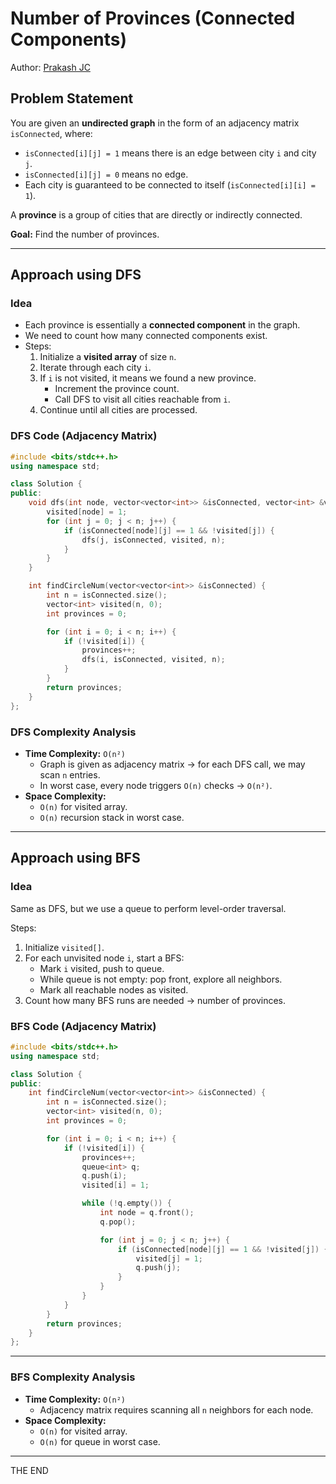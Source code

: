 # Number of Provinces (Connected Components)

Author: [Prakash JC](https://prakash079513.github.io/)

## Problem Statement

You are given an **undirected graph** in the form of an adjacency matrix `isConnected`, where:

- `isConnected[i][j] = 1` means there is an edge between city `i` and city `j`.
- `isConnected[i][j] = 0` means no edge.
- Each city is guaranteed to be connected to itself (`isConnected[i][i] = 1`).

A **province** is a group of cities that are directly or indirectly connected.

**Goal:** Find the number of provinces.

---

## Approach using DFS

### Idea

- Each province is essentially a **connected component** in the graph.
- We need to count how many connected components exist.
- Steps:
  1. Initialize a **visited array** of size `n`.
  2. Iterate through each city `i`.
  3. If `i` is not visited, it means we found a new province.
     - Increment the province count.
     - Call DFS to visit all cities reachable from `i`.
  4. Continue until all cities are processed.

### DFS Code (Adjacency Matrix)

```cpp
#include <bits/stdc++.h>
using namespace std;

class Solution {
public:
    void dfs(int node, vector<vector<int>> &isConnected, vector<int> &visited, int n) {
        visited[node] = 1;
        for (int j = 0; j < n; j++) {
            if (isConnected[node][j] == 1 && !visited[j]) {
                dfs(j, isConnected, visited, n);
            }
        }
    }

    int findCircleNum(vector<vector<int>> &isConnected) {
        int n = isConnected.size();
        vector<int> visited(n, 0);
        int provinces = 0;

        for (int i = 0; i < n; i++) {
            if (!visited[i]) {
                provinces++;
                dfs(i, isConnected, visited, n);
            }
        }
        return provinces;
    }
};
```

### DFS Complexity Analysis

- **Time Complexity:** `O(n²)`
  - Graph is given as adjacency matrix → for each DFS call, we may scan `n` entries.
  - In worst case, every node triggers `O(n)` checks → `O(n²)`.
- **Space Complexity:**
  - `O(n)` for visited array.
  - `O(n)` recursion stack in worst case.

---

## Approach using BFS

### Idea

Same as DFS, but we use a queue to perform level-order traversal.

Steps:

1. Initialize `visited[]`.
2. For each unvisited node `i`, start a BFS:
   - Mark `i` visited, push to queue.
   - While queue is not empty: pop front, explore all neighbors.
   - Mark all reachable nodes as visited.
3. Count how many BFS runs are needed → number of provinces.

### BFS Code (Adjacency Matrix)

```cpp
#include <bits/stdc++.h>
using namespace std;

class Solution {
public:
    int findCircleNum(vector<vector<int>> &isConnected) {
        int n = isConnected.size();
        vector<int> visited(n, 0);
        int provinces = 0;

        for (int i = 0; i < n; i++) {
            if (!visited[i]) {
                provinces++;
                queue<int> q;
                q.push(i);
                visited[i] = 1;

                while (!q.empty()) {
                    int node = q.front();
                    q.pop();

                    for (int j = 0; j < n; j++) {
                        if (isConnected[node][j] == 1 && !visited[j]) {
                            visited[j] = 1;
                            q.push(j);
                        }
                    }
                }
            }
        }
        return provinces;
    }
};
```

---

### BFS Complexity Analysis

- **Time Complexity:** `O(n²)`
  - Adjacency matrix requires scanning all `n` neighbors for each node.
- **Space Complexity:**
  - `O(n)` for visited array.
  - `O(n)` for queue in worst case.

---

THE END
